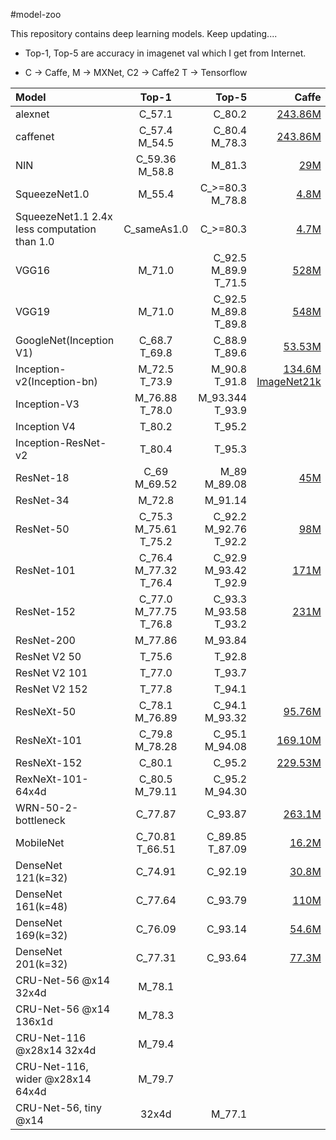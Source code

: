 #model-zoo

This repository contains deep learning models. Keep updating....

* Top-1, Top-5 are accuracy in imagenet val which I get from Internet.

* C -> Caffe, M -> MXNet, C2 -> Caffe2 T -> Tensorflow


| Model | Top-1 | Top-5 | Caffe | MXNet | Caffe2 | TF |
|:-----|:------:|------:|------:|------:|------:|------:|
| alexnet | C_57.1 | C_80.2 | [243.86M](https://github.com/BVLC/caffe/tree/master/models/bvlc_alexnet) |  |  | |
| caffenet | C_57.4 M_54.5 | C_80.4 M_78.3 | [243.86M](https://github.com/BVLC/caffe/tree/master/models/bvlc_reference_caffenet) | [233M](https://github.com/dmlc/mxnet-model-gallery/blob/master/imagenet-1k-caffenet.md) |  | |
| NIN | C_59.36 M_58.8 | M_81.3 | [29M](https://gist.github.com/mavenlin/d802a5849de39225bcc6) | [29M](https://github.com/dmlc/mxnet-model-gallery/blob/master/imagenet-1k-nin.md) | |
| SqueezeNet1.0| M_55.4 | C_>=80.3 M_78.8 | [4.8M](https://github.com/DeepScale/SqueezeNet) | [4.8M](https://github.com/dmlc/mxnet-model-gallery/blob/master/imagenet-1k-squeezenet.md) | | |
| SqueezeNet1.1 2.4x less computation than 1.0 | C_sameAs1.0 | C_>=80.3 | [4.7M](https://github.com/DeepScale/SqueezeNet/tree/master/SqueezeNet_v1.1)  | [4.7M](http://data.dmlc.ml/models/imagenet/squeezenet/) | | |
| VGG16 | M_71.0 | C_92.5 M_89.9 T_71.5 | [528M](http://www.robots.ox.ac.uk/~vgg/research/very_deep/) | [528M](https://github.com/dmlc/mxnet-model-gallery/blob/master/imagenet-1k-vgg.md) | | |
| VGG19 | M_71.0 | C_92.5 M_89.8 T_89.8 | [548M](http://www.robots.ox.ac.uk/~vgg/research/very_deep/) | [548M](http://data.dmlc.ml/models/imagenet/vgg/) | | [*](https://github.com/tensorflow/models/blob/master/slim/README.md) |
| GoogleNet(Inception V1) | C_68.7 T_69.8 | C_88.9 T_89.6 | [53.53M](https://github.com/BVLC/caffe/tree/master/models/bvlc_googlenet) | | | [*](https://github.com/tensorflow/models/blob/master/slim/README.md) |
| Inception-v2(Inception-bn) | M_72.5 T_73.9 | M_90.8 T_91.8 | [134.6M ImageNet21k](https://github.com/pertusa/InceptionBN-21K-for-Caffe)| [43M ImageNet10k](https://github.com/dmlc/mxnet-model-gallery/blob/master/imagenet-1k-inception-bn.md) | | [*](https://github.com/tensorflow/models/blob/master/slim/README.md) |
| Inception-V3 | M_76.88 T_78.0 | M_93.344 T_93.9 | | [95.6M](https://github.com/dmlc/mxnet-model-gallery/blob/master/imagenet-1k-inception-v3.md)| | [*](https://github.com/tensorflow/models/blob/master/slim/README.md) |
| Inception V4 | T_80.2 | T_95.2 |  | | | [*](https://github.com/tensorflow/models/blob/master/slim/README.md) |
| Inception-ResNet-v2 | T_80.4 | T_95.3 | | | | [*](https://github.com/tensorflow/models/blob/master/slim/README.md) |
| ResNet-18 | C_69 M_69.52 | M_89 M_89.08 | [45M](https://github.com/HolmesShuan/ResNet-18-Caffemodel-on-ImageNet) | [45M](https://github.com/tornadomeet/ResNet) | | |
| ResNet-34 | M_72.8 | M_91.14 | | [83M](https://github.com/tornadomeet/ResNet) | | |
| ResNet-50 | C_75.3 M_75.61 T_75.2 | C_92.2 M_92.76 T_92.2 | [98M](https://github.com/KaimingHe/deep-residual-networks) | [98M](https://github.com/tornadomeet/ResNet) | | [*](https://github.com/tensorflow/models/blob/master/slim/README.md) |
| ResNet-101 | C_76.4 M_77.32 T_76.4 | C_92.9 M_93.42 T_92.9 | [171M](https://github.com/KaimingHe/deep-residual-networks) | [170M](https://github.com/tornadomeet/ResNet) | | [*](https://github.com/tensorflow/models/blob/master/slim/README.md) |
| ResNet-152 | C_77.0 M_77.75 T_76.8 | C_93.3 M_93.58 T_93.2 | [231M](https://github.com/KaimingHe/deep-residual-networks) | [230M](https://github.com/tornadomeet/ResNet)| | [*](https://github.com/tensorflow/models/blob/master/slim/README.md) |
| ResNet-200 | M_77.86 | M_93.84 |  | [247M](https://github.com/tornadomeet/ResNet) | | |
| ResNet V2 50 | T_75.6 | T_92.8 |  | |  | [*](https://github.com/tensorflow/models/tree/master/slim) |
| ResNet V2 101 | T_77.0 | T_93.7 |  | |  | [*](https://github.com/tensorflow/models/tree/master/slim) |
| ResNet V2 152 | T_77.8 | T_94.1 |  | |  | [*](https://github.com/tensorflow/models/tree/master/slim) |
| ResNeXt-50 | C_78.1 M_76.89 | C_94.1 M_93.32 | [95.76M](https://github.com/cypw/ResNeXt-1) | [96M](https://github.com/dmlc/mxnet/tree/master/example/image-classification#imagenet-1k) | | |
| ResNeXt-101 | C_79.8 M_78.28 | C_95.1 M_94.08 | [169.10M](https://github.com/cypw/ResNeXt-1) | [169M](https://github.com/dmlc/mxnet/tree/master/example/image-classification#imagenet-1k) | | |
| ResNeXt-152 | C_80.1 | C_95.2 | [229.53M](https://github.com/cypw/ResNeXt-1) | | | |
| RexNeXt-101-64x4d | C_80.5 M_79.11 | C_95.2 M_94.30 | | [319M](https://github.com/dmlc/mxnet/tree/master/example/image-classification#imagenet-1k) | | |
| WRN-50-2-bottleneck | C_77.87 | C_93.87 | [263.1M](https://github.com/soeaver/caffe-model) | | | |
| MobileNet | C_70.81 T_66.51 | C_89.85 T_87.09 | [16.2M](https://github.com/shicai/MobileNet-Caffe) | [sym](https://github.com/wranglerwong/MobileNet-MXNet)| | [*](https://github.com/Zehaos/MobileNet) |
| DenseNet 121(k=32) | C_74.91 | C_92.19 | [30.8M](https://github.com/shicai/DenseNet-Caffe) | | | |
| DenseNet 161(k=48) | C_77.64 | C_93.79 | [110M](https://github.com/shicai/DenseNet-Caffe) | | | |
| DenseNet 169(k=32) | C_76.09 | C_93.14 | [54.6M](https://github.com/shicai/DenseNet-Caffe) | | | |
| DenseNet 201(k=32) | C_77.31 | C_93.64 | [77.3M](https://github.com/shicai/DenseNet-Caffe) | [sym](https://github.com/bruinxiong/densenet.mxnet) | | |
|CRU-Net-56 @x14 32x4d| M_78.1 | | | [98M](https://github.com/cypw/CRU-Net) | | |
|CRU-Net-56 @x14 136x1d| M_78.3 | | | [98M](https://github.com/cypw/CRU-Net) | | |
|CRU-Net-116 @x28x14 32x4d| M_79.4 | | | [168M](https://github.com/cypw/CRU-Net) | | |
|CRU-Net-116, wider @x28x14 64x4d| M_79.7 | | | [318M](https://github.com/cypw/CRU-Net) | | |
|CRU-Net-56, tiny @x14|32x4d| M_77.1 |  |  | [48MB](https://github.com/cypw/CRU-Net) |  |  | 
